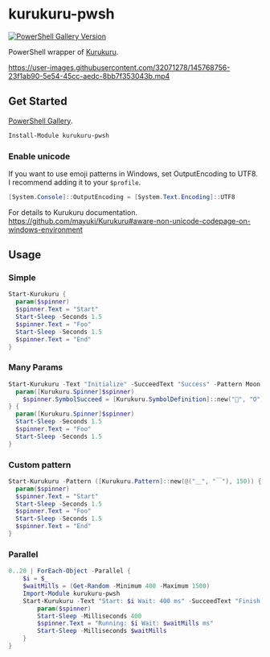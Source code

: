 # kurukuru-pwsh

[![PowerShell Gallery Version](https://img.shields.io/powershellgallery/v/kurukuru-pwsh)](https://www.powershellgallery.com/packages/kurukuru-pwsh)

PowerShell wrapper of [Kurukuru](https://github.com/mayuki/Kurukuru).

https://user-images.githubusercontent.com/32071278/145768756-23f1ab90-5e54-45cc-aedc-8bb7f353043b.mp4

## Get Started

[PowerShell Gallery](https://www.powershellgallery.com/packages/kurukuru-pwsh).

```powershell
Install-Module kurukuru-pwsh
```

### Enable unicode

If you want to use emoji patterns in Windows, set OutputEncoding to UTF8. I recommend adding it to your `$profile`.

```powershell
[System.Console]::OutputEncoding = [System.Text.Encoding]::UTF8
```

For details to Kurukuru documentation. https://github.com/mayuki/Kurukuru#aware-non-unicode-codepage-on-windows-environment

## Usage

### Simple

```powershell
Start-Kurukuru {
  param($spinner)
  $spinner.Text = "Start"
  Start-Sleep -Seconds 1.5
  $spinner.Text = "Foo"
  Start-Sleep -Seconds 1.5
  $spinner.Text = "End"
}
```

### Many Params

```powershell
Start-Kurukuru -Text "Initialize" -SucceedText "Success" -Pattern Moon {
  param([Kurukuru.Spinner]$spinner)
    $spinner.SymbolSucceed = [Kurukuru.SymbolDefinition]::new("🌅", "O")
} {
  param([Kurukuru.Spinner]$spinner)
  Start-Sleep -Seconds 1.5
  $spinner.Text = "Foo"
  Start-Sleep -Seconds 1.5
}
```

### Custom pattern

```powershell
Start-Kurukuru -Pattern ([Kurukuru.Pattern]::new(@("＿", "￣"), 150)) {
  param($spinner)
  $spinner.Text = "Start"
  Start-Sleep -Seconds 1.5
  $spinner.Text = "Foo"
  Start-Sleep -Seconds 1.5
  $spinner.Text = "End"
}
```


### Parallel

```powershell
0..20 | ForEach-Object -Parallel {
    $i = $_
    $waitMills = (Get-Random -Minimum 400 -Maximum 1500)
    Import-Module kurukuru-pwsh
    Start-Kurukuru -Text "Start: $i Wait: 400 ms" -SucceedText "Finish:$i" {
        param($spinner)
        Start-Sleep -Milliseconds 400
        $spinner.Text = "Running: $i Wait: $waitMills ms"
        Start-Sleep -Milliseconds $waitMills
    }
}
```
